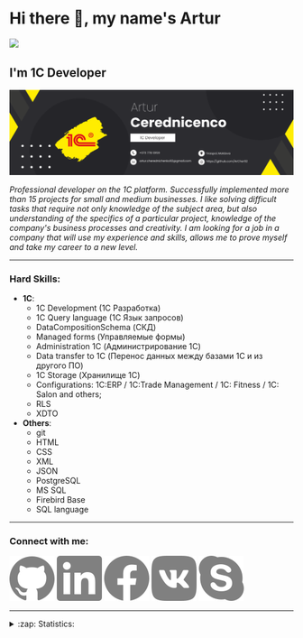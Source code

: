 # Hi there 👋, my name's Artur
![](https://komarev.com/ghpvc/?username=ArCher92)

## I'm 1C Developer
![I'm 1C Developer](/Linkedin%20Banner.png)

_Professional developer on the 1C platform. Successfully implemented more than 15 projects for small and medium businesses. I like solving difficult tasks that 
require not only knowledge of the subject area, but also understanding of the specifics of a particular project, knowledge of the company's business processes 
and creativity. I am looking for a job in a company that will use my experience and skills, allows me to prove myself and take my career to a new level._
____

### **Hard Skills:**
+ **1С**:
  + 1C Development (1C Разработка)
  + 1C Query language (1С Язык запросов)
  + DataCompositionSchema (СКД)
  + Managed forms (Управляемые формы)
  + Administration 1C (Администрирование 1С)
  + Data transfer to 1C (Перенос данных между базами 1С и из другого ПО)
  + 1C Storage (Хранилище 1С)
  + Configurations: 1C:ERP / 1C:Trade Management / 1C: Fitness / 1C: Salon and others;
  + RLS
  + XDTO
+ **Others**:
  + git
  + HTML
  + CSS
  + XML
  + JSON
  + PostgreSQL
  + MS SQL
  + Firebird Base
  + SQL language

____
### **Connect with me:**
[<img src="github.svg" />](https://github.com/ArCher92)
[<img src="linkedin.svg" />](https://www.linkedin.com/in/artur-cerednicenco-31528b1b3//)
[<img src="facebook.svg" />](https://www.facebook.com/frysty.art/)
[<img src="vk.svg" />](https://vk.com/id12720116)
[<img src="skype.svg" />](https://join.skype.com/invite/jmh2bOg0gVCe)

____
<details>
  <summary>:zap: Statistics:</summary>
    <img align="left" alt="codeSTACKr's GitHub Stats" src="https://github-readme-stats.vercel.app/api?username=ArCher92&theme=slateorange&show_icons=true" />
    <br /> 
    
   <img align="left" alt="codeSTACKr's GitHub Stats" src="https://github-readme-stats.vercel.app/api/top-langs/?username=ArCher92&layout=compact&theme=slateorange " />
</details>
